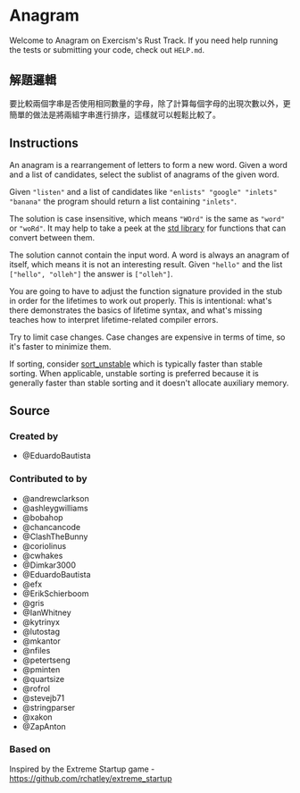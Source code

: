 # Anagram

Welcome to Anagram on Exercism's Rust Track.
If you need help running the tests or submitting your code, check out `HELP.md`.

## 解題邏輯

要比較兩個字串是否使用相同數量的字母，除了計算每個字母的出現次數以外，更簡單的做法是將兩組字串進行排序，這樣就可以輕鬆比較了。

## Instructions

An anagram is a rearrangement of letters to form a new word.
Given a word and a list of candidates, select the sublist of anagrams of the given word.

Given `"listen"` and a list of candidates like `"enlists" "google"
"inlets" "banana"` the program should return a list containing
`"inlets"`.

The solution is case insensitive, which means `"WOrd"` is the same as `"word"` or `"woRd"`. It may help to take a peek at the [std library](https://doc.rust-lang.org/std/primitive.char.html) for functions that can convert between them.

The solution cannot contain the input word. A word is always an anagram of itself, which means it is not an interesting result. Given `"hello"` and the list `["hello", "olleh"]` the answer is `["olleh"]`.

You are going to have to adjust the function signature provided in the stub in order for the lifetimes to work out properly. This is intentional: what's there demonstrates the basics of lifetime syntax, and what's missing teaches how to interpret lifetime-related compiler errors.

Try to limit case changes. Case changes are expensive in terms of time, so it's faster to minimize them.

If sorting, consider [sort_unstable](https://doc.rust-lang.org/std/primitive.slice.html#method.sort_unstable) which is typically faster than stable sorting. When applicable, unstable sorting is preferred because it is generally faster than stable sorting and it doesn't allocate auxiliary memory.

## Source

### Created by

- @EduardoBautista

### Contributed to by

- @andrewclarkson
- @ashleygwilliams
- @bobahop
- @chancancode
- @ClashTheBunny
- @coriolinus
- @cwhakes
- @Dimkar3000
- @EduardoBautista
- @efx
- @ErikSchierboom
- @gris
- @IanWhitney
- @kytrinyx
- @lutostag
- @mkantor
- @nfiles
- @petertseng
- @pminten
- @quartsize
- @rofrol
- @stevejb71
- @stringparser
- @xakon
- @ZapAnton

### Based on

Inspired by the Extreme Startup game - https://github.com/rchatley/extreme_startup